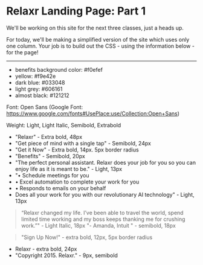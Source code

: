 Relaxr Landing Page: Part 1
==================

We'll be working on this site for the next three classes, just a heads up.

For today, we'll be making a simplified version of the site which uses only one column. Your job is to build out the CSS - using the information below - for the page!

---

* benefits background color: #f0efef
* yellow: #f9e42e
* dark blue: #033048
* light grey: #606161
* almost black: #121212

Font: Open Sans (Google Font: https://www.google.com/fonts#UsePlace:use/Collection:Open+Sans)

Weight: Light, Light Italic, Semibold, Extrabold

* "Relaxr" - Extra bold, 48px
* "Get piece of mind with a single tap" - Semibold, 24px
* "Get it Now" - Extra bold, 14px. 5px border radius
* "Benefits" - Semibold, 20px
* "The perfect personal assistant. Relaxr does your job for you so you can enjoy life as it is meant to be." - Light, 13px
* "• Schedule meetings for you
* • Excel automation to complete your work for you
* • Responds to emails on your behalf
* Does all your work for you with our revolutionary AI technology" - Light, 13px

> “Relaxr changed my life. I’ve been able to travel the world, spend limited time working and my boss keeps thanking me for crushing work.”" - Light Italic, 18px
> "- Amanda, Intuit " - semibold, 18px

> "Sign Up Now!" - extra bold, 12px, 5px border radius

* Relaxr - extra bold, 24px
* "Copyright 2015. Relaxr." - 9px, semibold
